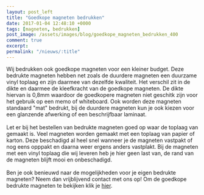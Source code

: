 ```yaml
---
layout: post_left
title: "Goedkope magneten bedrukken"
date: 2017-01-04 12:48:10 +0000
tags: [magneten, bedrukken]
post_image: /assets/images/blog/goedkope_magneten_bedrukken_400
comment: true
excerpt:
permalink: "/nieuws/:title"
---
```

<p>Wij bedrukken ook goedkope magneten voor een kleiner budget. Deze bedrukte magneten hebben net zoals de duurdere magneten een duurzame vinyl toplaag en zijn daarmee van dezelfde kwaliteit. Het verschil zit in de dikte en daarmee de kleefkracht van de goedkope magneten. De dikte hiervan is 0,8mm waardoor de goedkopere magneten niet geschitk zijn voor het gebruik op een memo of whiteboard. Ook worden deze magneten standaard "mat" bedrukt, bij de duurdere magneten kun je ook kiezen voor een glanzende afwerking of een beschrijfbaar laminaat.<br><br>Let er bij het bestellen van bedrukte magneten goed op waar de toplaag van gemaakt is. Veel magneten worden gemaakt met een toplaag van papier of karton. Deze beschadigd al heel snel wanneer je de magneten vastpakt of nog eens opppakt en daarna weer ergens anders vastplakt. Bij de magneten met een vinyl toplaag die wij leveren heb je hier geen last van, de rand van de magneten blijft mooi en onbeschadigd. <br><br>Ben je ook benieuwd naar de mogelijkheden voor je eigen bedrukte magneten? Neem dan vrijblijvend contact met ons op! Om de goedkope bedrukte magneten te bekijken klik je <a href="https://www.allpremiums.nl/goedkope-koelkast-magneten-bedrukken" title="goedkope magneten bedrukken" >hier</a>.</p>
